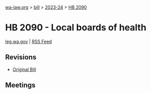 [wa-law.org](/) > [bill](/bill/) > [2023-24](/bill/2023-24/) > [HB 2090](/bill/2023-24/hb/2090/)

# HB 2090 - Local boards of health
[leg.wa.gov](https://app.leg.wa.gov/billsummary?BillNumber=2090&Year=2023&Initiative=false) | [RSS Feed](./rss.xml)

## Revisions
* [Original Bill](1/)

## Meetings